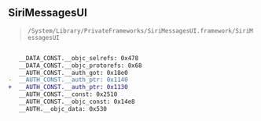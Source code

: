 ## SiriMessagesUI

> `/System/Library/PrivateFrameworks/SiriMessagesUI.framework/SiriMessagesUI`

```diff

   __DATA_CONST.__objc_selrefs: 0x478
   __DATA_CONST.__objc_protorefs: 0x68
   __AUTH_CONST.__auth_got: 0x18e0
-  __AUTH_CONST.__auth_ptr: 0x1140
+  __AUTH_CONST.__auth_ptr: 0x1130
   __AUTH_CONST.__const: 0x2510
   __AUTH_CONST.__objc_const: 0x14e8
   __AUTH.__objc_data: 0x530

```
